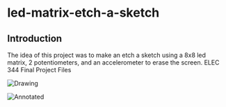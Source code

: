 # led-matrix-etch-a-sketch
## Introduction
The idea of this project was to make an etch a sketch using a 8x8 led matrix, 2 potentiometers, and an accelerometer to erase the screen.
ELEC 344 Final Project Files

![Drawing](https://i.imgur.com/qu3H2nD.png)

![Annotated](https://i.imgur.com/I8Jbyin.jpg)

